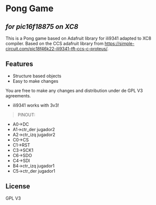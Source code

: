 # Pong Game
## _for pic16f18875 on XC8_

This is a Pong game based on Adafruit library for ili9341 adapted to XC8 compiler.
Based on the CCS adafruit library from https://simple-circuit.com/pic18f46k22-ili9341-tft-ccs-c-proteus/.

## Features

- Structure based objects
- Easy to make changes 

You are free to make any changes and distribution under de GPL V3 agreements.
* ili9341 works with 3v3!
>PINOUT:
 * A0->DC
 * A1->ctr_der jugador2
 * A2->ctr_izq jugador2
 * C0->CS
 * C1->RST
 * C3->SCK1
 * C6->SDO
 * C4->SDI
 * B4->ctr_izq jugador1
 * C5->ctr_der jugador1

## License
GPL V3

